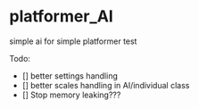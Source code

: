 # platformer_AI
 simple ai for simple platformer test

Todo:
 - [] better settings handling
 - [] better scales handling in AI/individual class
 - [] Stop memory leaking???